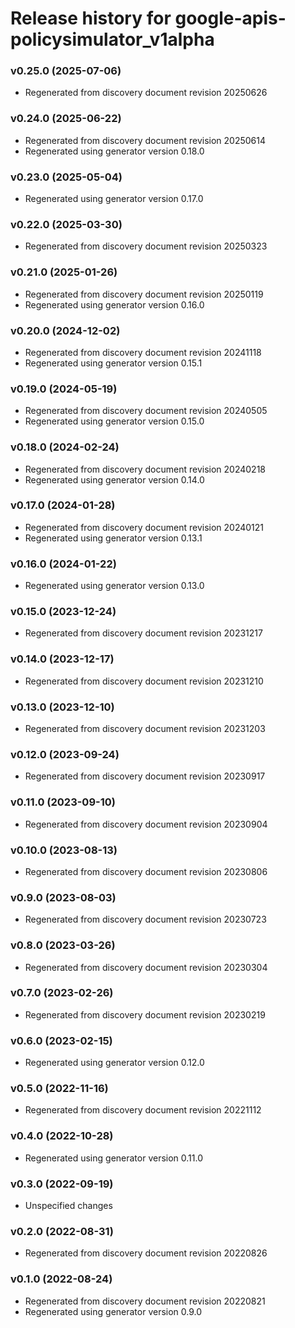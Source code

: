 # Release history for google-apis-policysimulator_v1alpha

### v0.25.0 (2025-07-06)

* Regenerated from discovery document revision 20250626

### v0.24.0 (2025-06-22)

* Regenerated from discovery document revision 20250614
* Regenerated using generator version 0.18.0

### v0.23.0 (2025-05-04)

* Regenerated using generator version 0.17.0

### v0.22.0 (2025-03-30)

* Regenerated from discovery document revision 20250323

### v0.21.0 (2025-01-26)

* Regenerated from discovery document revision 20250119
* Regenerated using generator version 0.16.0

### v0.20.0 (2024-12-02)

* Regenerated from discovery document revision 20241118
* Regenerated using generator version 0.15.1

### v0.19.0 (2024-05-19)

* Regenerated from discovery document revision 20240505
* Regenerated using generator version 0.15.0

### v0.18.0 (2024-02-24)

* Regenerated from discovery document revision 20240218
* Regenerated using generator version 0.14.0

### v0.17.0 (2024-01-28)

* Regenerated from discovery document revision 20240121
* Regenerated using generator version 0.13.1

### v0.16.0 (2024-01-22)

* Regenerated using generator version 0.13.0

### v0.15.0 (2023-12-24)

* Regenerated from discovery document revision 20231217

### v0.14.0 (2023-12-17)

* Regenerated from discovery document revision 20231210

### v0.13.0 (2023-12-10)

* Regenerated from discovery document revision 20231203

### v0.12.0 (2023-09-24)

* Regenerated from discovery document revision 20230917

### v0.11.0 (2023-09-10)

* Regenerated from discovery document revision 20230904

### v0.10.0 (2023-08-13)

* Regenerated from discovery document revision 20230806

### v0.9.0 (2023-08-03)

* Regenerated from discovery document revision 20230723

### v0.8.0 (2023-03-26)

* Regenerated from discovery document revision 20230304

### v0.7.0 (2023-02-26)

* Regenerated from discovery document revision 20230219

### v0.6.0 (2023-02-15)

* Regenerated using generator version 0.12.0

### v0.5.0 (2022-11-16)

* Regenerated from discovery document revision 20221112

### v0.4.0 (2022-10-28)

* Regenerated using generator version 0.11.0

### v0.3.0 (2022-09-19)

* Unspecified changes

### v0.2.0 (2022-08-31)

* Regenerated from discovery document revision 20220826

### v0.1.0 (2022-08-24)

* Regenerated from discovery document revision 20220821
* Regenerated using generator version 0.9.0


